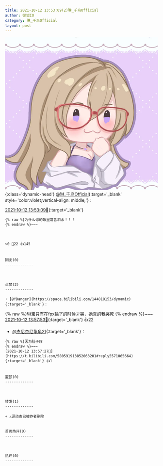 ```yaml
---
title: 2021-10-12 13:53:09(2)琳_千鸟Official
author: 御坂IO
category: 琳_千鸟Official
layout: post
---
```


![img](/images/c0a88f85ebd0d056f37b114e0748e69556c8b488.jpg){:class='dynamic-head'}
[@琳_千鸟Official](https://space.bilibili.com/1620923329/dynamic){:target='_blank' style='color:violet;vertical-align: middle;'}：

[2021-10-12 13:53:09🔗](https://t.bilibili.com/580591913852063201){:target='_blank'}

~~~
{% raw %}为什么你的眼里常含泪水！！！
{% endraw %}~~~



↪️0 💬22 👍145


回复(0)
-------------



点赞(2)
-------------

+ [@YDanger](https://space.bilibili.com/144818153/dynamic){:target='_blank'}：
~~~
{% raw %}琳宝只有在fpx输了的时候才哭，她真的我哭死
{% endraw %}~~~
[2021-10-12 13:57:53🔗](https://t.bilibili.com/580591913852063201#reply5571064226){:target='_blank'} 👍22
+ [@杰尼杰尼龟龟21](https://space.bilibili.com/14409162/dynamic){:target='_blank'}：
~~~
{% raw %}因为肚子疼
{% endraw %}~~~
[2021-10-12 13:57:27🔗](https://t.bilibili.com/580591913852063201#reply5571065664){:target='_blank'} 👍1


置顶(0)
-------------



转发(1)
-------------

+ ⚠源动态已被作者删除


首页热评(0)
-------------



热评(0)
-------------



